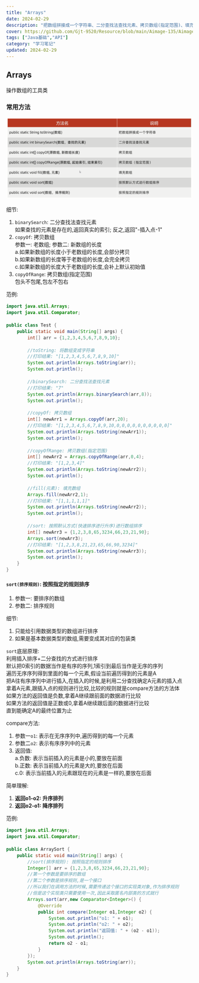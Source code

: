 ```yaml
---
title: "Arrays"
date: 2024-02-29
description: "把数组拼接成一个字符串、二分查找法查找元素、拷贝数组(指定范围)、填充数组、按照默认方式/指定的规则进行数组排序"
cover: https://github.com/Gjt-9520/Resource/blob/main/Aimage-135/Aimage73.jpg?raw=true
tags: ["Java基础","API"]
category: "学习笔记"
updated: 2024-02-29
---
```


## Arrays

操作数组的工具类

### 常用方法

![Arrays常用方法](../images/Arrays常用方法.png)

细节: 
1. `binarySearch`: 二分查找法查找元素              
如果查找的元素是存在的,返回真实的索引; 反之,返回"-插入点-1"
2. `copyOf`: 拷贝数组            
参数一: 老数组; 参数二: 新数组的长度          
a.如果新数组的长度小于老数组的长度,会部分拷贝    
b.如果新数组的长度等于老数组的长度,会完全拷贝            
c.如果新数组的长度大于老数组的长度,会补上默认初始值         
3. `copyOfRange`: 拷贝数组(指定范围)        
包头不包尾,包左不包右         

范例: 

```java
import java.util.Arrays;
import java.util.Comparator;

public class Test {
    public static void main(String[] args) {
        int[] arr = {1,2,3,4,5,6,7,8,9,10};

        //toString: 将数组变成字符串
        //打印结果: "[1,2,3,4,5,6,7,8,9,10]"
        System.out.println(Arrays.toString(arr));
        System.out.println();

        //binarySearch: 二分查找法查找元素
        //打印结果: "7"
        System.out.println(Arrays.binarySearch(arr,8));
        System.out.println();

        //copyOf: 拷贝数组
        int[] newArr1 = Arrays.copyOf(arr,20);
        //打印结果: "[1,2,3,4,5,6,7,8,9,10,0,0,0,0,0,0,0,0,0,0]"
        System.out.println(Arrays.toString(newArr1));
        System.out.println();

        //copyOfRange: 拷贝数组(指定范围)
        int[] newArr2 = Arrays.copyOfRange(arr,0,4);
        //打印结果: "[1,2,3,4]"
        System.out.println(Arrays.toString(newArr2));
        System.out.println();

        //fill(元素): 填充数组
        Arrays.fill(newArr2,1);
        //打印结果: "[1,1,1,1,1]"
        System.out.println(Arrays.toString(newArr2));
        System.out.println();

        //sort: 按照默认方式(快速排序进行升序)进行数组排序
        int[] newArr3 = {1,2,3,8,65,3234,66,23,21,90};
        Arrays.sort(newArr3);
        //打印结果: "[1,2,3,8,21,23,65,66,90,3234]"
        System.out.println(Arrays.toString(newArr3));
        System.out.println();
    }
}
```

#### `sort(排序规则)`: 按照指定的规则排序    

1. 参数一: 要排序的数组
2. 参数二: 排序规则            

细节:             
1. 只能给引用数据类型的数组进行排序
2. 如果是基本数据类型的数组,需要变成其对应的包装类       

`sort`底层原理:      
利用插入排序+二分查找的方式进行排序            
默认把0索引的数据当作是有序的序列,1索引到最后当作是无序的序列           
遍历无序序列得到里面的每一个元素,假设当前遍历得到的元素是A                
把A往有序序列中进行插入,在插入的时候,是利用二分查找确定A元素的插入点     
拿着A元素,跟插入点的规则进行比较,比较的规则就是compare方法的方法体         
如果方法的返回值是负数,拿着A继续跟前面的数据进行比较      
如果方法的返回值是正数或0,拿着A继续跟后面的数据进行比较      
直到能确定A的最终位置为止            

compare方法: 
1. 参数一`o1`: 表示在无序序列中,遍历得到的每一个元素
2. 参数二`o2`: 表示有序序列中的元素
3. 返回值:                                  
a.负数: 表示当前插入的元素是小的,要放在前面                       
b.正数: 表示当前插入的元素是大的,要放在后面            
c.0: 表示当前插入的元素跟现在的元素是一样的,要放在后面                 

简单理解: 
1. **返回o1-o2: 升序排列**
2. **返回o2-o1: 降序排列**

范例: 

```java
import java.util.Arrays;
import java.util.Comparator;

public class ArraySort {
    public static void main(String[] args) {
        //sort(排序规则): 按照指定的规则排序
        Integer[] arr = {1,2,3,8,65,3234,66,23,21,90};
        //第一个参数是要排序的数组
        //第二个参数是排序规则,是一个接口
        //所以我们在调用方法的时候,需要传递这个接口的实现类对象,作为排序规则
        //但是这个实现类只需要使用一次,因此采取匿名内部类的方式就行
        Arrays.sort(arr,new Comparator<Integer>() {
            @Override
            public int compare(Integer o1,Integer o2) {
                System.out.println("o1: " + o1);
                System.out.println("o2: " + o2);
                System.out.println("返回值: " + (o2 - o1));
                System.out.println();
                return o2 - o1;
            }
        });
        System.out.println(Arrays.toString(arr));
    }
}
```